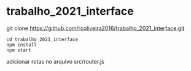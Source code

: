 # trabalho_2021_interface
git clone https://github.com/rcoliveira2016/trabalho_2021_interface.git

    cd trabalho_2021_interface
    npm install
    npm start

adicionar rotas no arquivo src/router.js